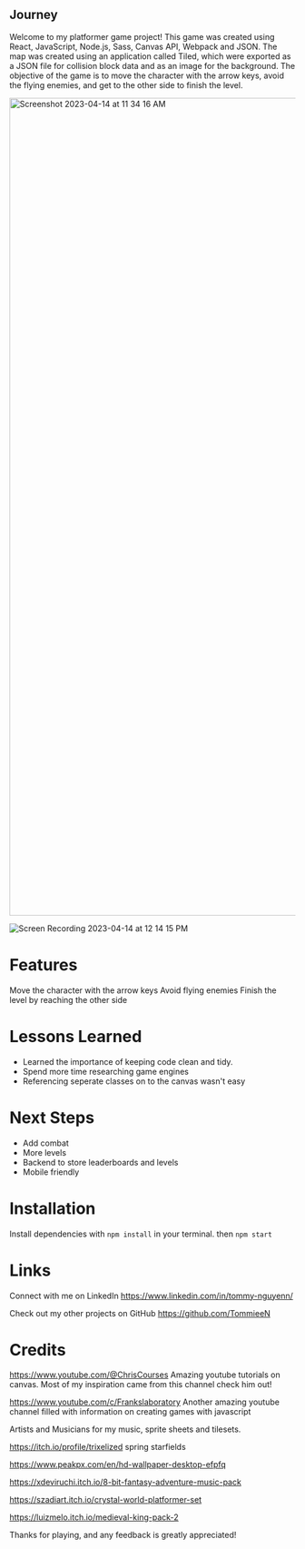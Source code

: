 ## Journey #
Welcome to my platformer game project! This game was created using React, JavaScript, Node.js, Sass, Canvas API, Webpack and JSON. The map was created using an application called Tiled, which were exported as a JSON file for collision block data and as an image for the background. The objective of the game is to move the character with the arrow keys, avoid the flying enemies, and get to the other side to finish the level.

<img width="1440" alt="Screenshot 2023-04-14 at 11 34 16 AM" src="https://user-images.githubusercontent.com/123577810/232128704-684b555e-d5f8-470c-9209-494f3e1eda6e.png">

![Screen Recording 2023-04-14 at 12 14 15 PM](https://user-images.githubusercontent.com/123577810/232136411-b14a3c81-6a73-4901-815c-39335881176d.gif)


# Features #
Move the character with the arrow keys
Avoid flying enemies
Finish the level by reaching the other side

# Lessons Learned #
 <ul>
  <li>Learned the importance of keeping code clean and tidy.</li>
  <li> Spend more time researching game engines</li>
  <li>Referencing seperate classes on to the canvas wasn't easy</li>
</ul>

# Next Steps #
<ul> 
  <li>Add combat</li>
  <li>More levels</li>
  <li>Backend to store leaderboards and levels</li>
  <li>Mobile friendly</li>
</ul>

# Installation #
Install dependencies with `` npm install `` in your terminal.
then ``npm start``

# Links #

Connect with me on LinkedIn https://www.linkedin.com/in/tommy-nguyenn/

Check out my other projects on GitHub https://github.com/TommieeN

# Credits #

https://www.youtube.com/@ChrisCourses 
Amazing youtube tutorials on canvas. Most of my inspiration came from this channel check him out!

https://www.youtube.com/c/Frankslaboratory
Another amazing youtube channel filled with information on creating games with javascript

Artists and Musicians for my music, sprite sheets and tilesets.

https://itch.io/profile/trixelized spring starfields

https://www.peakpx.com/en/hd-wallpaper-desktop-efpfq

https://xdeviruchi.itch.io/8-bit-fantasy-adventure-music-pack

https://szadiart.itch.io/crystal-world-platformer-set

https://luizmelo.itch.io/medieval-king-pack-2

Thanks for playing, and any feedback is greatly appreciated!
